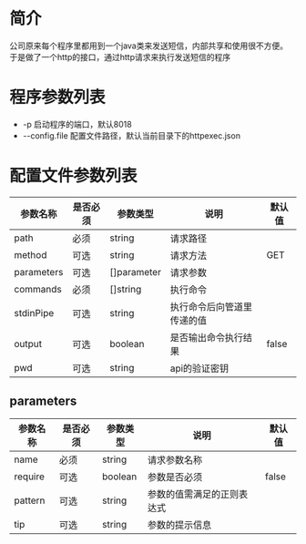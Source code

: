 # 简介
公司原来每个程序里都用到一个java类来发送短信，内部共享和使用很不方便。
于是做了一个http的接口，通过http请求来执行发送短信的程序
# 程序参数列表
- -p 启动程序的端口，默认8018
- --config.file 配置文件路径，默认当前目录下的httpexec.json
# 配置文件参数列表
|参数名称|是否必须|参数类型|说明|默认值|
|---|---|---|---|---|
|path|必须|string|请求路径||
|method|可选|string|请求方法|GET|
|parameters|可选|\[\]parameter|请求参数||
|commands|必须|\[\]string|执行命令||
|stdinPipe|可选|string|执行命令后向管道里传递的值||a
|output|可选|boolean|是否输出命令执行结果|false|
|pwd|可选|string|api的验证密钥||
## parameters
|参数名称|是否必须|参数类型|说明|默认值|
|---|---|---|---|---|
|name|必须|string|请求参数名称||
|require|可选|boolean|参数是否必须|false|
|pattern|可选|string|参数的值需满足的正则表达式||
|tip|可选|string|参数的提示信息||
